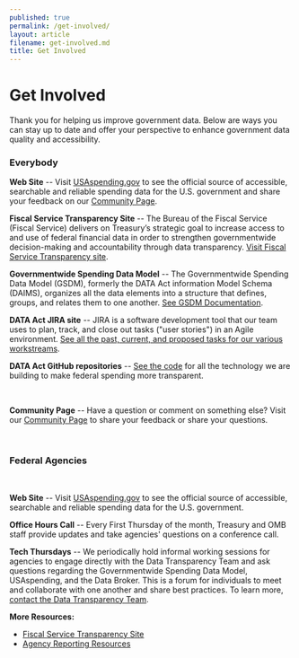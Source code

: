 ```yaml
---
published: true
permalink: /get-involved/
layout: article
filename: get-involved.md
title: Get Involved
---
```


# Get Involved

Thank you for helping us improve government data. Below are ways you can stay up to date and offer your perspective to enhance government data quality and accessibility.

<div class="row get-involved-wrap">
   <div class="col-md-5">
      <div class="panel panel-default everybody tall-col">
         <div class="panel-heading">
            <h3 class="white">Everybody</h3>
         </div>
         <div class="panel-body">
            <div class="media">
               <div class="media-body">
                  <p></p>
                  <p><strong>Web Site</strong> -- Visit <a href="https://usaspending.gov/#/" target="_blank">USAspending.gov</a> to see the official source of accessible, searchable and reliable spending data for the U.S. government and share your feedback on our <a href="https://onevoicecrm.my.site.com/usaspending/s/" target="_blank">Community Page</a>.</p>
                  <p><strong>Fiscal Service Transparency Site</strong> -- The Bureau of the Fiscal Service (Fiscal Service) delivers on Treasury’s strategic goal to increase access to and use of federal financial data in order to strengthen governmentwide decision-making and accountability through data transparency. <a href="https://fiscal.treasury.gov/data-transparency/">Visit Fiscal Service Transparency site</a>.</p>
                  <p><strong>Governmentwide Spending Data Model</strong> -- The Governmentwide Spending Data Model (GSDM), formerly the DATA Act information Model Schema (DAIMS), organizes all the data elements into a structure that defines, groups, and relates them to one another. <a href="https://fiscal.treasury.gov/data-transparency/GSDM-current.html">See GSDM Documentation</a>.</p>
                  <p><strong>DATA Act JIRA site</strong> -- JIRA is a software development tool that our team uses to plan, track, and close out tasks ("user stories") in an Agile environment. <a href="https://federal-spending-transparency.atlassian.net/secure/BrowseProjects.jspa?selectedCategory=all&selectedProjectType=software" target="_blank">See all the past, current, and proposed tasks for our various workstreams</a>.</p>
                  <p><strong>DATA Act GitHub repositories</strong> -- <a href="https://github.com/fedspendingtransparency" target="_blank">See the code</a> for all the technology we are building to make federal spending more transparent.</p>
                  <p><strong>Community Page</strong> -- Have a question or comment on something else? Visit our <a href="https://onevoicecrm.my.site.com/usaspending/s/"> Community Page</a> to share your feedback or share your questions.</p>
               </div>
            </div>
         </div>
      </div>    
   </div>
   <div class="col-md-5">
      <div class="panel panel-default fed tall-col">
         <div class="panel-heading">
            <h3 class="white">Federal Agencies</h3>
         </div>
         <div class="panel-body">
            <div class="media">
               <div class="media-body">
                  <p><strong>Web Site</strong> -- Visit <a href="https://usaspending.gov/#/">USAspending.gov</a> to see the official source of accessible, searchable and reliable spending data for the U.S. government.</p>
                  <p><strong>Office Hours Call</strong> -- Every First Thursday of the month, Treasury and OMB staff provide updates and take agencies' questions on a conference call.</p>
                  <p><strong>Tech Thursdays</strong> -- We periodically hold informal working sessions for agencies to engage directly with the Data Transparency Team and ask questions regarding the Governmentwide Spending Data Model, USAspending, and the Data Broker. This is a forum for individuals to meet and collaborate with one another and share best practices. To learn more, <a href="mailto:DATAPMO@fiscal.treasury.gov">contact the Data Transparency Team</a>.</p>
                  <p><strong>More Resources:</strong></p>
                  <ul>
                     <li><a href="https://fiscal.treasury.gov/data-transparency" target="_blank">Fiscal Service Transparency Site</a></li>
                     <li><a href="https://fiscalservice.force.com/usaagencyresources/" target="_blank">Agency Reporting Resources</a></li>
                  </ul>
               </div>
            </div>
         </div>
      </div>
   </div>
</div>
